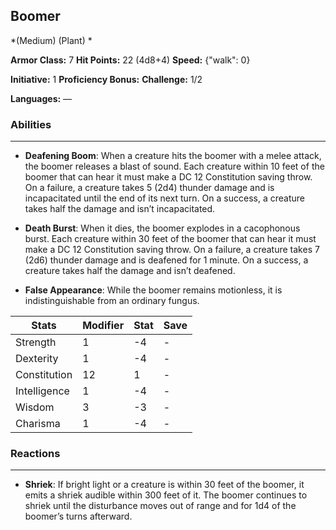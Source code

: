 ## Boomer
*(Medium) (Plant) *

**Armor Class:** 7
**Hit Points:** 22 (4d8+4)
**Speed:** {"walk": 0}

**Initiative:** 1
**Proficiency Bonus:**
**Challenge:** 1/2

**Languages:** —

### Abilities
 --- 
- **Deafening Boom**: When a creature hits the boomer with a melee attack, the boomer releases a blast of sound. Each creature within 10 feet of the boomer that can hear it must make a DC 12 Constitution saving throw. On a failure, a creature takes 5 (2d4) thunder damage and is incapacitated until the end of its next turn. On a success, a creature takes half the damage and isn’t incapacitated.

- **Death Burst**: When it dies, the boomer explodes in a cacophonous burst. Each creature within 30 feet of the boomer that can hear it must make a DC 12 Constitution saving throw. On a failure, a creature takes 7 (2d6) thunder damage and is deafened for 1 minute. On a success, a creature takes half the damage and isn’t deafened.

- **False Appearance**: While the boomer remains motionless, it is indistinguishable from an ordinary fungus.



| Stats | Modifier | Stat | Save
| ---- | ---- | ---- | ---- |
| Strength | 1 | -4 | - |
| Dexterity | 1 | -4 | - |
| Constitution | 12 | 1 | - |
| Intelligence | 1 | -4 | - |
| Wisdom | 3 | -3 | - |
| Charisma | 1 | -4 | - |

### Reactions
 --- 
- **Shriek**: If bright light or a creature is within 30 feet of the boomer, it emits a shriek audible within 300 feet of it. The boomer continues to shriek until the disturbance moves out of range and for 1d4 of the boomer’s turns afterward.

